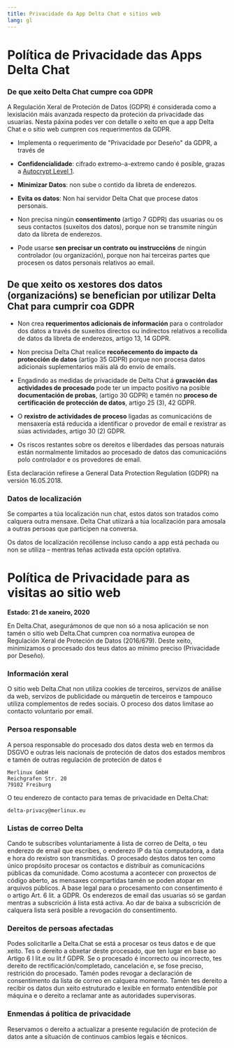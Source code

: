 ```yaml
---
title: Privacidade da App Delta Chat e sitios web
lang: gl
---
```


# Política de Privacidade das Apps Delta Chat

### De que xeito Delta Chat cumpre coa GDPR

A Regulación Xeral de Proteción de Datos (GDPR) é considerada como
a lexislación máis avanzada respecto da proteción da privacidade das usuarias.
Nesta páxina podes ver con detalle o xeito en que a app Delta Chat e o sitio web cumpren
cos requerimentos da GDPR.

- Implementa o requerimento de "Privacidade por Deseño" da GDPR, a través de

- **Confidencialidade**: cifrado extremo-a-extremo cando é posible, grazas a [Autocrypt
Level 1](https://autocrypt.org).

- **Minimizar Datos**: non sube o contido da libreta de enderezos.

- **Evita os datos**: Non hai servidor Delta Chat que procese datos personais.

- Non precisa ningún **consentimento**  (artigo 7 GDPR) das usuarias ou os seus contactos (suxeitos dos datos), porque non se transmite ningún dato da libreta de enderezos.

- Pode usarse **sen precisar un contrato ou instruccións** de ningún controlador (ou organización), porque non hai terceiras partes que procesen os datos personais relativos ao email.


## De que xeito os xestores dos datos (organizacións) se benefician por utilizar Delta Chat para cumprir coa GDPR

- Non crea **requerimentos adicionais de información** para o controlador dos datos a través de suxeitos directos ou indirectos 
relativos a recollida de datos da libreta de enderezos, artigo 13, 14 GDPR.

- Non precisa Delta Chat realice **recoñecemento do impacto da protección de datos** (artigo 35 GDPR) porque non procesa datos adicionais suplementarios máis alá do envío de emails.

- Engadindo as medidas de privacidade de Delta Chat á
**gravación das actividades de procesado** pode ter un impacto positivo
na posible **documentación de probas**, (artigo 30 GDPR)
e tamén no **proceso de certificación de protección de datos**, artigo 25 (3), 42 GDPR.

- O **rexistro de actividades de proceso** ligadas as comunicacións de mensaxería está
reducida a identificar o provedor de email e rexistrar as súas actividades, artigo 30 (2) GDPR.

- Os riscos restantes sobre os dereitos e liberdades das persoas naturais
están normalmente limitados ao procesado de datos das comunicacións
polo controlador e os provedores de email.



Esta declaración refírese a General Data Protection Regulation (GDPR) na versión 16.05.2018.


### Datos de localización

Se compartes a túa localización nun chat,
estos datos son tratados como calquera outra mensaxe.
Delta Chat utiizará a túa localización para amosala a outras
persoas que participen na conversa.

Os datos de localización recóllense incluso cando a app está pechada ou
non se utiliza – mentras teñas activada esta opción optativa.


# Política de Privacidade para as visitas ao sitio web

**Estado: 21 de xaneiro, 2020**

En Delta.Chat, asegurámonos de que non só a nosa aplicación se non tamén o sitio web Delta.Chat
cumpren coa normativa europea de Regulación Xeral de Proteción de Datos
(2016/679). Deste xeito, minimizamos o procesado dos teus datos ao mínimo
preciso (Privacidade por Deseño).

### Información xeral

O sitio web Delta.Chat non utiliza cookies de terceiros, servizos de análise da web, servizos de publicidade ou márquetin de terceiros e tampouco utiliza complementos de redes sociais.
O proceso dos datos limítase ao contacto voluntario por email.

### Persoa responsable

A persoa responsable do procesado dos datos desta web en termos da
DSGVO e outras leis nacionais de proteción de datos dos estados membros e
tamén de outras regulación de proteción de datos é

	Merlinux GmbH
	Reichgrafen Str. 20 
	79102 Freiburg

O teu enderezo de contacto para temas de privacidade en Delta.Chat:

	delta-privacy@merlinux.eu

### Listas de correo Delta

Cando te subscribes voluntariamente á lista de correo de Delta, o teu enderezo de email
que escribes, o enderezo IP da túa computadora, a data e hora do rexistro
son transmitidas. O procesado destos datos ten como único propósito
procesar os contactos e distribuír as comunicacións públicas da comunidade. Como acostuma a acontecer con proxectos de código aberto, as mensaxes compartidas tamén se poden
atopar en arquivos públicos. A base legal para o procesamento con consentimento
é o artigo Art. 6 lit. a GDPR. Os enderezos de email das usuarias só se gardan mentras
a subscrición á lista está activa. Ao dar de baixa a subscrición de calquera lista
será posible a revogación do consentimento.

### Dereitos de persoas afectadas

Podes solicitarlle a Delta.Chat se está a procesar os teus datos e de que xeito.
Tes o dereito a obxetar deste procesado, que ten lugar
en base ao Artigo 6 I lit.e ou lit.f GDPR.
Se o procesado é incorrecto ou incorrecto, tes dereito de rectificación/completado,
cancelación e, se fose preciso, restrición do procesado. Tamén podes revogar
a declaración de consentimento da lista de correo en calquera momento. Tamén tes dereito
a recibir os datos dun xeito estruturado e lexible en formato entendible por máquina e
o dereito a reclamar ante as autoridades supervisoras.

### Enmendas á política de privacidade

Reservamos o dereito a actualizar a presente regulación de proteción de datos
ante a situación de continuos cambios legais e técnicos.


